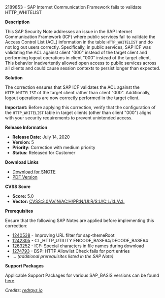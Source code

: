 2189853 - SAP Internet Communication Framework fails to validate HTTP_WHITELIST

**Description**
  
This SAP Security Note addresses an issue in the SAP Internet Communication Framework (ICF) where public services fail to validate the Access Control List (ACL) information in the table `HTTP_WHITELIST` and do not log out users correctly. Specifically, in public services, SAP ICF was validating the ACL against client "000" instead of the target client and performing logout operations in client "000" instead of the target client. This behavior inadvertently allowed open access to public services across all clients and could cause session contexts to persist longer than expected.

**Solution**

The correction ensures that SAP ICF validates the ACL against the `HTTP_WHITELIST` of the target client rather than client "000". Additionally, logout operations are now correctly performed in the target client. 

**Important:**
Before applying this correction, verify that the configuration of the `HTTP_WHITELIST` table in target clients (other than client "000") aligns with your security requirements to prevent unintended access.

**Release Information**

- **Release Date:** July 14, 2020
- **Version:** 5
- **Priority:** Correction with medium priority
- **Status:** Released for Customer

**Download Links**

- [Download for SNOTE](https://me.sap.com/notes/0040000012968162017)
- [PDF Version](https://me.sap.com/sap/support/sfm/notes/print/0002189853?language=en-US&token=10F5B46F8F7CE153FA1D3E073842BECF)

**CVSS Score**

- **Score:** 5.0
- **Vector:** [CVSS:3.0/AV:N/AC:H/PR:N/UI:R/S:U/C:L/I:L/A:L](https://me.sap.com/cvss/3.0/AV:N/AC:H/PR:N/UI:R/S:U/C:L/I:L/A:L)

**Prerequisites**

Ensure that the following SAP Notes are applied before implementing this correction:

- [1240538](https://me.sap.com/notes/1240538) - Improving URL filter for sap-themeRoot
- [1242305](https://me.sap.com/notes/1242305) - CL_HTTP_UTILITY ENCODE_BASE64/DECODE_BASE64
- [1263252](https://me.sap.com/notes/1263252) - ICF: Special characters in file names during download
- [1274793](https://me.sap.com/notes/1274793) - BSP: HTTP Allowlist Check fails for port entries
- ... *(additional prerequisites listed in the SAP Note)*

**Support Packages**

Applicable Support Packages for various SAP_BASIS versions can be found [here](https://me.sap.com/supportpackage/SAPKB70033).

*Credits: [redrays.io](https://redrays.io)*